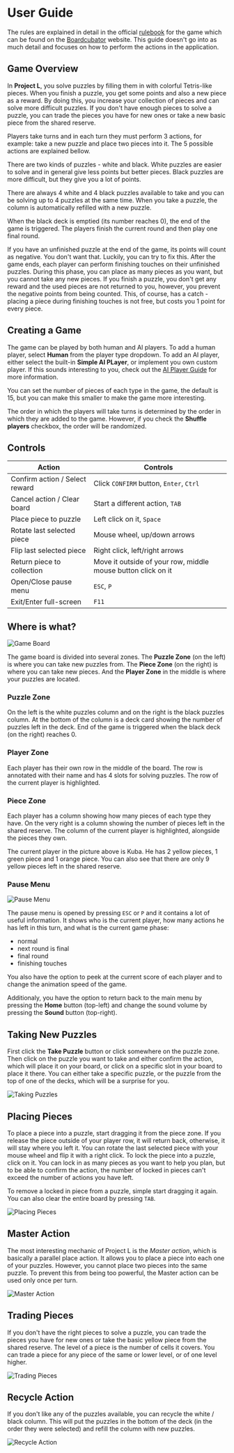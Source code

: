 <link rel='stylesheet' href='../css/markdown-alert.css'/>

# User Guide

The rules are explained in detail in the official [rulebook](./rulebook.pdf) for the game which can be found on the [Boardcubator](https://www.boardcubator.com/games/project-l/) website. This guide doesn't go into as much detail and focuses on how to perform the actions in the application.

## Game Overview

In **Project L**, you solve puzzles by filling them in with colorful Tetris-like pieces. When you finish a puzzle, you get some points and also a new piece as a reward. By doing this, you increase your collection of pieces and can solve more difficult puzzles. If you don't have enough pieces to solve a puzzle, you can trade the pieces you have for new ones or take a new basic piece from the shared reserve.

Players take turns and in each turn they must perform 3 actions, for example: take a new puzzle and place two pieces into it. The 5 possible actions are explained bellow.

There are two kinds of puzzles - white and black. White puzzles are easier to solve and in general give less points but better pieces. Black puzzles are more difficult, but they give you a lot of points.

There are always 4 white and 4 black puzzles available to take and you can be solving up to 4 puzzles at the same time. When you take a puzzle, the column is automatically refilled with a new puzzle.

When the black deck is emptied (its number reaches 0), the end of the game is triggered. The players finish the current round and then play one final round.

If you have an unfinished puzzle at the end of the game, its points will count as negative. You don't want that. Luckily, you can try to fix this. After the game ends, each player can perform finishing touches on their unfinished puzzles. During this phase, you can place as many pieces as you want, but you cannot take any new pieces. If you finish a puzzle, you don't get any reward and the used pieces are not returned to you, however, you prevent the negative points from being counted. This, of course, has a catch - placing a piece during finishing touches is not free, but costs you 1 point for every piece.

## Creating a Game

The game can be played by both human and AI players. To add a human player, select **Human** from the player type dropdown. To add an AI player, either select the built-in **Simple AI PLayer**, or implement you own custom player. If this sounds interesting to you, check out the [AI Player Guide](../AIPlayerGuide/index) for more information.

You can set the number of pieces of each type in the game, the default is 15, but you can make this smaller to make the game more interesting.

The order in which the players will take turns is determined by the order in which they are added to the game. However, if you check the **Shuffle players** checkbox, the order will be randomized.

## Controls

| Action                         | Controls                                                     |
| ------------------------------ | ------------------------------------------------------------ |
| Confirm action / Select reward | Click `CONFIRM` button, `Enter`, `Ctrl`                      |
| Cancel action / Clear board    | Start a different action, `TAB`                              |
| Place piece to puzzle          | Left click on it, `Space`                                    |
| Rotate last selected piece     | Mouse wheel, up/down arrows                                  |
| Flip last selected piece       | Right click, left/right arrows                               |
| Return piece to collection     | Move it outside of your row, middle mouse button click on it |
| Open/Close pause menu          | `ESC`, `P`                                                   |
| Exit/Enter full-screen         | `F11`                                                        |

## Where is what?

![Game Board](./images/GameBoard.png)

The game board is divided into several zones. The **Puzzle Zone** (on the left) is where you can take new puzzles from. The **Piece Zone** (on the right) is where you can take new pieces. And the **Player Zone** in the middle is where your puzzles are located.

### Puzzle Zone

On the left is the white puzzles column and on the right is the black puzzles column. At the bottom of the column is a deck card showing the number of puzzles left in the deck. End of the game is triggered when the black deck (on the right) reaches 0.

### Player Zone

Each player has their own row in the middle of the board. The row is annotated with their name and has 4 slots for solving puzzles. The row of the current player is highlighted.

### Piece Zone

Each player has a column showing how many pieces of each type they have. On the very right is a column showing the number of pieces left in the shared reserve. The column of the current player is highlighted, alongside the pieces they own.

The current player in the picture above is Kuba. He has 2 yellow pieces, 1 green piece and 1 orange piece. You can also see that there are only 9 yellow pieces left in the shared reserve.

### Pause Menu

![Pause Menu](./images/PauseMenu.png)

The pause menu is opened by pressing `ESC` or `P` and it contains a lot of useful information. It shows who is the current player, how many actions he has left in this turn, and what is the current game phase:

- normal
- next round is final
- final round
- finishing touches

You also have the option to peek at the current score of each player and to change the animation speed of the game.

Additionaly, you have the option to return back to the main menu by pressing the **Home** button (top-left) and change the sound volume by pressing the **Sound** button (top-right).

## Taking New Puzzles

First click the **Take Puzzle** button or click somewhere on the puzzle zone. Then click on the puzzle you want to take and either confirm the action, which will place it on your board, or click on a specific slot in your board to place it there. You can either take a specific puzzle, or the puzzle from the top of one of the decks, which will be a surprise for you.

![Taking Puzzles](./images/TakePuzzle.gif)

## Placing Pieces

To place a piece into a puzzle, start dragging it from the piece zone. If you release the piece outside of your player row, it will return back, otherwise, it will stay where you left it. You can rotate the last selected piece with your mouse wheel and flip it with a right click.
To lock the piece into a puzzle, click on it. You can lock in as many pieces as you want to help you plan, but to be able to confirm the action, the number of locked in pieces can't exceed the number of actions you have left.

To remove a locked in piece from a puzzle, simple start dragging it again. You can also clear the entire board by pressing `TAB`.

![Placing Pieces](./images/PlaceAndSelect.gif)

## Master Action

The most interesting mechanic of Project L is the _Master action_, which is basically a parallel place action. It allows you to place a piece into each one of your puzzles. However, you cannot place two pieces into the same puzzle. To prevent this from being too powerful, the Master action can be used only once per turn.

![Master Action](./images/Master.gif)

## Trading Pieces

If you don't have the right pieces to solve a puzzle, you can trade the pieces you have for new ones or take the basic yellow piece from the shared reserve. The level of a piece is the number of cells it covers. You can trade a piece for any piece of the same or lower level, or of one level higher.

![Trading Pieces](./images/Change.gif)

## Recycle Action

If you don't like any of the puzzles available, you can recycle the white / black column. This will put the puzzles in the bottom of the deck (in the order they were selected) and refill the column with new puzzles.

![Recycle Action](./images/Recycle.gif)
